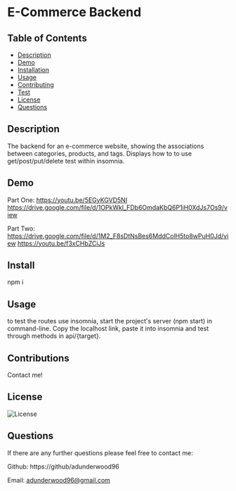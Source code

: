 # E-Commerce Backend

## Table of Contents

- [Description](#Description)
- [Demo](#Demo)
- [Installation](#Installation)
- [Usage](#Usage)
- [Contributing](#Contributing)
- [Test](#Tests)
- [License](#License)
- [Questions](#Questions)

## Description

The backend for an e-commerce website, showing the associations between categories, products, and tags. Displays how to to use get/post/put/delete test within insomnia.

## Demo

Part One:
https://youtu.be/5EGyKGVD5NI
https://drive.google.com/file/d/1OPkWkl_FDb6OmdaKbQ6P1iH0XdJs7Os9/view

Part Two:
https://drive.google.com/file/d/1M2_F8sDtNsBes6MddColH5to8wPuH0Jd/view
https://youtu.be/f3xCHbZCiJs

## Install

npm i

## Usage

to test the routes use insomnia, start the project's server (npm start) in command-line. Copy the localhost link, paste it into insomnia and test through methods in api/{target}.

## Contributions

Contact me!

## License

![License](https://img.shields.io/badge/License-MIT-yellow.svg)

## Questions

If there are any further questions please feel free to contact me:

Github: https://github/adunderwood96

Email: adunderwood96@gmail.com
